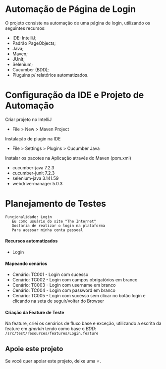# Automação de Página de Login 
O projeto consiste na automação de uma página de login, utilizando os seguintes recursos: 

- IDE: IntelliJ;
- Padrão PageObjects;
- Java;
- Maven;
- JUnit;
- Selenium;
- Cucumber (BDD);
- Pluguins p/ relatórios automatizados.

# Configuração da IDE e Projeto de Automação
Criar projeto no IntelliJ
- File > New > Maven Project

Instalação de plugin na IDE
- File > Settings > Plugins > Cucumber Java

Instalar os pacotes na Aplicação através do Maven (pom.xml)
- cucumber-java 7.2.3
- cucumber-junit 7.2.3
- selenium-java 3.141.59
- webdrivermanager 5.0.3
  
# Planejamento de Testes
    Funcionalidade: Login
       Eu como usuário do site "The Internet"
       Gostaria de realizar o login na plataforma
       Para acessar minha conta pessoal

#### Recursos automatizados
- Login

#### Mapeando cenários
- Cenário: TC001 - Login com sucesso
- Cenário: TC002 - Login com campos obrigatórios em branco
- Cenário: TC003 - Login com username em branco
- Cenário: TC004 - Login com password em branco
- Cenário: TC005 - Login com sucesso sem clicar no botão login e clicando na seta de seguir/voltar do Browser

#### Criação da Feature de Teste
Na feature, criei os cenários de fluxo base e exceção, utilizando a escrita da feature em *gherkin* tendo como base o *BDD*:
`/src/test/resources/features/Login.feature`

## Apoie este projeto
Se você quer apoiar este projeto, deixe uma ⭐.
